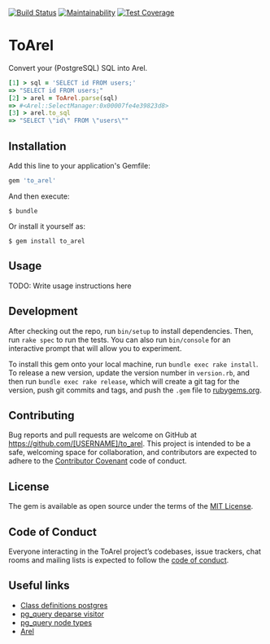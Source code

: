 [![Build Status](https://travis-ci.com/mvgijssel/to_arel.svg?branch=master)](https://travis-ci.com/mvgijssel/to_arel)
[![Maintainability](https://api.codeclimate.com/v1/badges/0d47a7de887eca86e136/maintainability)](https://codeclimate.com/github/mvgijssel/to_arel/maintainability)
[![Test Coverage](https://api.codeclimate.com/v1/badges/0d47a7de887eca86e136/test_coverage)](https://codeclimate.com/github/mvgijssel/to_arel/test_coverage)

# ToArel

Convert your (PostgreSQL) SQL into Arel.

```ruby
[1] > sql = 'SELECT id FROM users;'
=> "SELECT id FROM users;"
[2] > arel = ToArel.parse(sql)
=> #<Arel::SelectManager:0x00007fe4e39823d8>
[3] > arel.to_sql
=> "SELECT \"id\" FROM \"users\""
```


## Installation

Add this line to your application's Gemfile:

```ruby
gem 'to_arel'
```

And then execute:

    $ bundle

Or install it yourself as:

    $ gem install to_arel
    
## Usage

TODO: Write usage instructions here

## Development

After checking out the repo, run `bin/setup` to install dependencies. Then, run `rake spec` to run the tests. You can also run `bin/console` for an interactive prompt that will allow you to experiment.

To install this gem onto your local machine, run `bundle exec rake install`. To release a new version, update the version number in `version.rb`, and then run `bundle exec rake release`, which will create a git tag for the version, push git commits and tags, and push the `.gem` file to [rubygems.org](https://rubygems.org).

## Contributing

Bug reports and pull requests are welcome on GitHub at https://github.com/[USERNAME]/to_arel. This project is intended to be a safe, welcoming space for collaboration, and contributors are expected to adhere to the [Contributor Covenant](http://contributor-covenant.org) code of conduct.

## License

The gem is available as open source under the terms of the [MIT License](https://opensource.org/licenses/MIT).

## Code of Conduct

Everyone interacting in the ToArel project’s codebases, issue trackers, chat rooms and mailing lists is expected to follow the [code of conduct](https://github.com/[USERNAME]/to_arel/blob/master/CODE_OF_CONDUCT.md).

## Useful links

- [Class definitions postgres](https://doxygen.postgresql.org/)
- [pg_query deparse visitor](https://github.com/lfittl/pg_query/blob/master/lib/pg_query/deparse.rb)
- [pg_query node types](https://github.com/lfittl/pg_query/blob/master/lib/pg_query/node_types.rb)
- [Arel](https://github.com/rails/rails/tree/master/activerecord/lib/arel)

